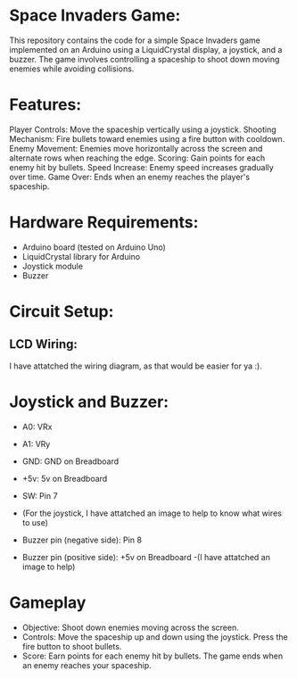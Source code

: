 # Space Invaders Game:

This repository contains the code for a simple Space Invaders game implemented on an Arduino using a LiquidCrystal display, a joystick, and a buzzer. The game involves controlling a spaceship to shoot down moving enemies while avoiding collisions.

# Features:

Player Controls: Move the spaceship vertically using a joystick.
Shooting Mechanism: Fire bullets toward enemies using a fire button with cooldown.
Enemy Movement: Enemies move horizontally across the screen and alternate rows when reaching the edge.
Scoring: Gain points for each enemy hit by bullets.
Speed Increase: Enemy speed increases gradually over time.
Game Over: Ends when an enemy reaches the player's spaceship.

# Hardware Requirements:

- Arduino board (tested on Arduino Uno)
- LiquidCrystal library for Arduino
- Joystick module
- Buzzer

# Circuit Setup:
## LCD Wiring:

I have attatched the wiring diagram, as that would be easier for ya :).

# Joystick and Buzzer:

- A0: VRx
- A1: VRy
- GND: GND on Breadboard
- +5v: 5v on Breadboard
- SW: Pin 7
- (For the joystick, I have attatched an image to help to know what wires to use)
  
- Buzzer pin (negative side): Pin 8
- Buzzer pin (positive side): +5v on Breadboard
-(I have attatched an image to help)

# Gameplay
- Objective: Shoot down enemies moving across the screen.
- Controls: Move the spaceship up and down using the joystick. Press the fire button to shoot bullets.
- Score: Earn points for each enemy hit by bullets. The game ends when an enemy reaches your spaceship.
